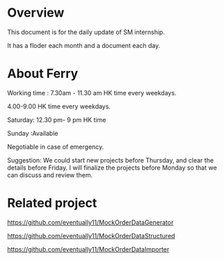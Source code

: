 # Overview

This document is for the daily update of SM internship. 

It has a floder each month and a document each day. 

# About Ferry 
Working time : 7.30am - 11.30 am HK time every weekdays.

4.00-9.00 HK time every weekdays.

Saturday: 12.30 pm- 9 pm  HK time

Sunday :Available

Negotiable in case of emergency.

Suggestion: We could start new projects before Thursday, and clear the details before Friday.
I will finalize the projects before Monday so that we can discuss and review them. 

# Related project
https://github.com/eventually11/MockOrderDataGenerator 

https://github.com/eventually11/MockOrderDataStructured

https://github.com/eventually11/MockOrderDataImporter   
